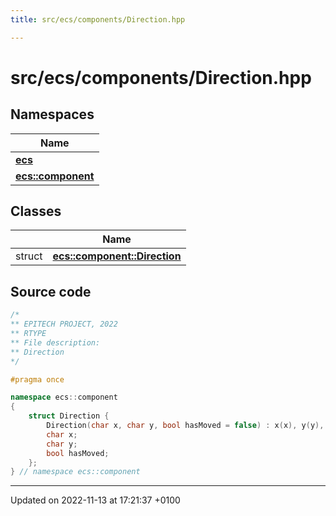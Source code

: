 ```yaml
---
title: src/ecs/components/Direction.hpp

---
```


# src/ecs/components/Direction.hpp



## Namespaces

| Name           |
| -------------- |
| **[ecs](Namespaces/namespaceecs.md)**  |
| **[ecs::component](Namespaces/namespaceecs_1_1component.md)**  |

## Classes

|                | Name           |
| -------------- | -------------- |
| struct | **[ecs::component::Direction](Classes/structecs_1_1component_1_1_direction.md)**  |




## Source code

```cpp
/*
** EPITECH PROJECT, 2022
** RTYPE
** File description:
** Direction
*/

#pragma once

namespace ecs::component
{
    struct Direction {
        Direction(char x, char y, bool hasMoved = false) : x(x), y(y), hasMoved(hasMoved) {}
        char x;
        char y;
        bool hasMoved;
    };
} // namespace ecs::component
```


-------------------------------

Updated on 2022-11-13 at 17:21:37 +0100
